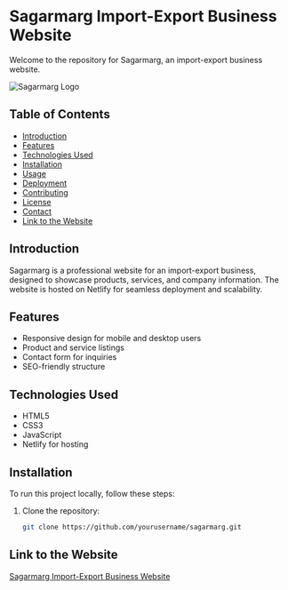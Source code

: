 # Sagarmarg Import-Export Business Website

Welcome to the repository for Sagarmarg, an import-export business website.

![Sagarmarg Logo](path/to/logo.png)

## Table of Contents

- [Introduction](#introduction)
- [Features](#features)
- [Technologies Used](#technologies-used)
- [Installation](#installation)
- [Usage](#usage)
- [Deployment](#deployment)
- [Contributing](#contributing)
- [License](#license)
- [Contact](#contact)
- [Link to the Website](#link-to-the-website)

## Introduction

Sagarmarg is a professional website for an import-export business, designed to showcase products, services, and company information. The website is hosted on Netlify for seamless deployment and scalability.

## Features

- Responsive design for mobile and desktop users
- Product and service listings
- Contact form for inquiries
- SEO-friendly structure

## Technologies Used

- HTML5
- CSS3
- JavaScript
- Netlify for hosting

## Installation

To run this project locally, follow these steps:

1. Clone the repository:

   ```bash
   git clone https://github.com/yourusername/sagarmarg.git


## Link to the Website

[Sagarmarg Import-Export Business Website](https://dreamy-paletas-971ca7.netlify.app/services)

